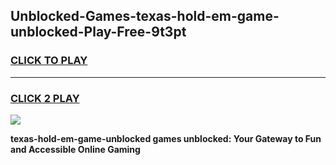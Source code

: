 
## Unblocked-Games-texas-hold-em-game-unblocked-Play-Free-9t3pt
<h3>
<a href="https://premium76.site?title=texas-hold-em-game-unblocked&ref=24M">CLICK TO PLAY</a></h3>
<hr>

<h3>
<a href="https://premium76.site?title=texas-hold-em-game-unblocked&ref=24M">CLICK 2 PLAY</a>
  
</h3>

<a href="https://premium76.site?title=texas-hold-em-game-unblocked&ref=24M"><img src="https://clearcache.store/games.png"></a>


**texas-hold-em-game-unblocked games unblocked: Your Gateway to Fun and Accessible Online Gaming**
